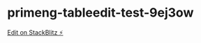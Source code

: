 # primeng-tableedit-test-9ej3ow

[Edit on StackBlitz ⚡️](https://stackblitz.com/edit/primeng-tableedit-test-9ej3ow)